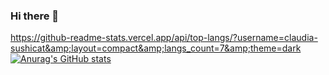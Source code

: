 ### Hi there 👋

<!--
**claudia-sushicat/claudia-sushicat** is a ✨ _special_ ✨ repository because its `README.md` (this file) appears on your GitHub profile.

Here are some ideas to get you started:

- 🔭 I’m currently working on ...
- 🌱 I’m currently learning ...
- 👯 I’m looking to collaborate on ...
- 🤔 I’m looking for help with ...
- 💬 Ask me about ...
- 📫 How to reach me: ...
- 😄 Pronouns: ...
- ⚡ Fun fact: ...
-->

https://github-readme-stats.vercel.app/api/top-langs/?username=claudia-sushicat&amp;layout=compact&amp;langs_count=7&amp;theme=dark
[![Anurag's GitHub stats](https://github-readme-stats.vercel.app/api?username=claudia-sushicat)](https://github.com/anuraghazra/github-readme-stats)
